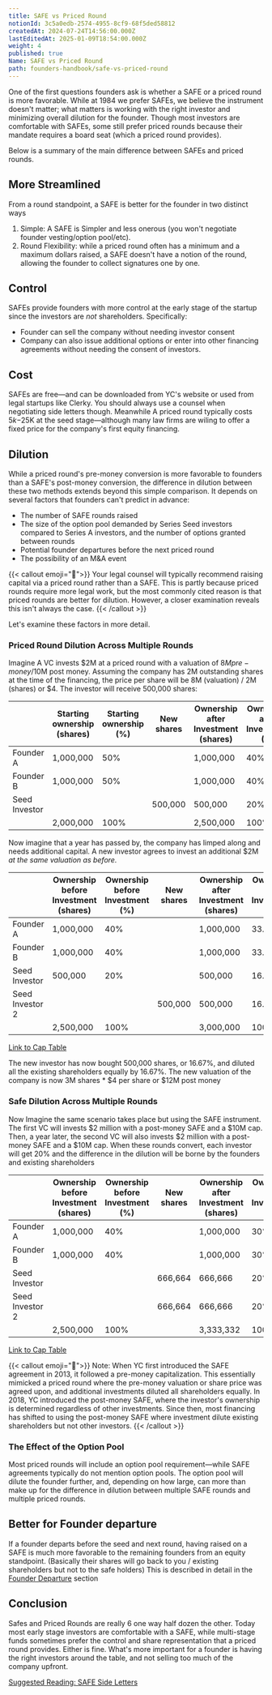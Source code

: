 ```yaml
---
title: SAFE vs Priced Round
notionId: 3c5a0edb-2574-4955-8cf9-68f5ded58812
createdAt: 2024-07-24T14:56:00.000Z
lastEditedAt: 2025-01-09T18:54:00.000Z
weight: 4
published: true
Name: SAFE vs Priced Round
path: founders-handbook/safe-vs-priced-round
---
```



One of the first questions founders ask is whether a SAFE or a priced round is more favorable. While at 1984 we prefer SAFEs, we believe the instrument doesn't matter; what matters is working with the right investor and minimizing overall dilution for the founder. Though most investors are comfortable with SAFEs, some still prefer priced rounds because their mandate requires a board seat (which a priced round provides).


Below is a summary of the main difference between SAFEs and priced rounds.


## More Streamlined


From a round standpoint, a SAFE is better for the founder in two distinct ways

1. Simple: A SAFE is Simpler and less onerous (you won't negotiate founder vesting/option pool/etc).
2. Round Flexibility: while a priced round often has a minimum and a maximum dollars raised, a SAFE doesn't have a notion of the round, allowing the founder to collect signatures one by one.

## Control


SAFEs provide founders with more control at the early stage of the startup  since the investors are _not_ shareholders. Specifically:

- Founder can sell the company without needing investor consent
- Company can also issue additional options or enter into other financing agreements without needing the consent of investors.

## Cost


SAFEs are free—and can be downloaded from YC's website or used from legal startups like Clerky. You should always use a counsel when negotiating side letters though.
Meanwhile A priced round typically costs $5k-$25K at the seed stage—although many law firms are wiling to offer a fixed price for the company's first equity financing.


## Dilution


While a priced round's pre-money conversion is more favorable to founders than a SAFE's post-money conversion, the difference in dilution between these two methods extends beyond this simple comparison. It depends on several factors that founders can't predict in advance:

- The number of SAFE rounds raised
- The size of the option pool demanded by Series Seed investors compared to Series A investors, and the number of options granted between rounds
- Potential founder departures before the next priced round
- The possibility of an M&A event

{{< callout emoji="📢">}}
Your legal counsel will typically recommend raising capital via a priced round rather than a SAFE. This is partly because priced rounds require more legal work, but the most commonly cited reason is that priced rounds are better for dilution. However, a closer examination reveals this isn't always the case.
{{< /callout >}}


Let's examine these factors in more detail.


### Priced Round Dilution Across Multiple Rounds


Imagine A VC invests $2M at a priced round with a valuation of $8M pre-money/$10M post money.  Assuming the company has 2M outstanding shares at the time of the financing, the price per share will be 8M (valuation) / 2M (shares) or $4.  The investor will receive 500,000 shares:


|               | Starting ownership (shares) | Starting ownership (%) | New shares | Ownership after Investment (shares) | Ownership after Investment (%) |
| ------------- | --------------------------- | ---------------------- | ---------- | ----------------------------------- | ------------------------------ |
| Founder A     | 1,000,000                   | 50%                    |            | 1,000,000                           | 40%                            |
| Founder B     | 1,000,000                   | 50%                    |            | 1,000,000                           | 40%                            |
| Seed Investor |                             |                        | 500,000    | 500,000                             | 20%                            |
|               | 2,000,000                   | 100%                   |            | 2,500,000                           | 100%                           |


Now imagine that a year has passed by, the company has limped along and needs additional capital. A new investor agrees to invest an additional $2M _at the same valuation as before._


|                 | Ownership before  Investment (shares) | Ownership before Investment (%) | New shares | Ownership after Investment (shares) | Ownership after Investment (%) |
| --------------- | ------------------------------------- | ------------------------------- | ---------- | ----------------------------------- | ------------------------------ |
| Founder A       | 1,000,000                             | 40%                             |            | 1,000,000                           | 33.33%                         |
| Founder B       | 1,000,000                             | 40%                             |            | 1,000,000                           | 33.33%                         |
| Seed Investor   | 500,000                               | 20%                             |            | 500,000                             | 16.67%                         |
| Seed Investor 2 |                                       |                                 | 500,000    | 500,000                             | 16.67%                         |
|                 | 2,500,000                             | 100%                            |            | 3,000,000                           | 100%                           |


[Link to Cap Table](https://www.notion.so/docs/cap-table-worksheet#AAN4IgTg9g7gIghgFziAXAbVASwCapABhABoQEBPABwFM8BjCAWwYgDtiQW4GaUQAxCAFcW2KmAAEAQXYBnABZwwVGagCM.DZpLQWY.ZgoAFWglQAOAOwA6AKyb1ATgDMFu6pclsmADaCEVbGNTFAA2GysQgCY7MKiYmxCnEjhvb2gYKm8qf1QEMEEqAF8iLFxeVXZyajpGZjYSTm48AWFRCQAhWQUlFRR1TQ1tKF0wfSMTVAAWEIiQuZCHCyXlhzNPHz8AoNQncIHd_Ztk1PTM7J48guLSvDNKyh4QGTFMZXZGx4BlKgDxAEkWAA3ZQICASCokTBAkHcFjBSIDQZPbpvFA2JwYpyqIYjMbbPoOKwOYnOSKTElOaLHNKwM45FCXIolEA4PCTe7VXjPMCvFQNLhfH7Yf7QmSgiSRdhQ4Fi2HwxH4EjyRSomyTfDohw4vRyAz41QzeaJGxmTH4KkgFI0jJZemMwoAXRIFCUAFlWFQyOYFSQkGAAObZADyFAQmFYMkMEAg3lQipAwkEz2wIbDEbjJAUMgAclQoAAlIQiXL5IpAA)


The new investor has now bought 500,000 shares, or 16.67%, and diluted all the existing shareholders equally by 16.67%.  The new valuation of the company is now 3M shares * $4 per share or $12M post money


### Safe Dilution Across Multiple Rounds


Now Imagine the same scenario takes place but using the SAFE instrument. The first VC will invests $2 million with a post-money SAFE and a $10M cap. Then, a year later, the second VC will also invests $2 million with a post-money SAFE and a $10M cap.  When these rounds convert, each investor will get 20% and the difference in the dilution will be borne by the founders and existing shareholders


|                 | Ownership before  Investment (shares) | Ownership before Investment (%) | New shares | Ownership after Investment (shares) | Ownership after Investment (%) |
| --------------- | ------------------------------------- | ------------------------------- | ---------- | ----------------------------------- | ------------------------------ |
| Founder A       | 1,000,000                             | 40%                             |            | 1,000,000                           | 30%                            |
| Founder B       | 1,000,000                             | 40%                             |            | 1,000,000                           | 30%                            |
| Seed Investor   |                                       |                                 | 666,664    | 666,666                             | 20%                            |
| Seed Investor 2 |                                       |                                 | 666,664    | 666,666                             | 20%                            |
|                 | 2,500,000                             | 100%                            |            | 3,333,332                           | 100%                           |


[Link to Cap Table](https://www.notion.so/docs/cap-table-worksheet/#AAN4IgTg9g7gIghgFziAXAbVASwCapABhABoQEBPABwFM8BjCAWwYgDtiQW4GaUQAxCAFcW2KmAAEAQXYBnABZwwVGagCM.DZpLQWY.ZgqoMIeYuVrNWkNTC0qLBKgCs.AL5FQppSpTrL.Ehs7B2c3DxMFbwt_QLFgxxQAZkSAOmT0jMzXAF0SOAAbfOgYKnyqBB4EMEEqdyxcXlV2cmo6RmY2Ek5uPAFhUQkAIVlI819_AJAdPTkDAAVaBIAWADYUlY2NgE4Adj39rYAOEmxMfMEK7AWExKcUy1uHpzzC4tLyyura8Jw8HebKDwTHAAGY0LpcIEAZVBVHEAEkWAA3ZQICASJokTDI1HcEIoABMExItDghnGxJApxk9GECUm0zA.nJxiC9gSRJIXjGYVAbPxqjWmw2qlFovwOyWqi5ox8W3lCpyLyKsHeFVQVRqJ0wMjgACMytg.JhStgfGhciB6DimZhWAAVQF4CgQGSOOogX68Q4A1q8GRiE0qCE9XhQqhUbAInFu9HiTGemMIPEJaVTKC6JmzFmeWWoSb8.lKkAFFUlMrqlAggoBj1ekBbX1A3Vg9jdaGw6Mo2MY9jY7vJ9moIkxK1k6Kj6m0_EMjMzAxGPlxIeEybcny86zLgVC4Vi8WStPr1AKxWW0tvCufLVUnX6w3G03my3WlG2h1O3gut0gYsUJQALKsFQZATqOSBgAA5uUADyFAIHaLAyHMEAQPk.YkMIggBtgcEIawG4kAoMgAHJUFAABKQgiBqXyuEAA)


{{< callout emoji="📢">}}
Note: When YC first introduced the SAFE agreement in 2013, it followed a pre-money capitalization. This essentially mimicked a priced round where the pre-money valuation or share price was agreed upon, and additional investments diluted all shareholders equally. In 2018, YC introduced the post-money SAFE, where the investor's ownership is determined regardless of other investments. Since then, most financing has shifted to using the post-money SAFE where investment dilute existing shareholders but not other investors.
{{< /callout >}}


### The Effect of the Option Pool


Most priced rounds will include an option pool requirement—while SAFE agreements typically do not mention option pools.  The option pool will dilute the founder further, and, depending on how large, can more than make up for the difference in dilution between multiple SAFE rounds  and multiple priced rounds.


## Better for Founder departure


If a founder departs before the seed and next round, having raised on a SAFE is much more favorable to the remaining founders from an equity standpoint. (Basically their shares will go back to you / existing shareholders but not to the safe holders) This is described in detail in the [Founder Departure](https://www.notion.so/founder-departure/) section


## Conclusion


Safes and Priced Rounds are really 6 one way half dozen the other. Today most early stage investors are comfortable with a SAFE, while multi-stage funds sometimes prefer the control and share representation that a priced round provides.  Either is fine. What's more important for a founder is having the right investors around the table, and not selling too much of the company upfront.


[Suggested Reading: SAFE Side Letters](https://www.notion.so/safe-side-letters/)

